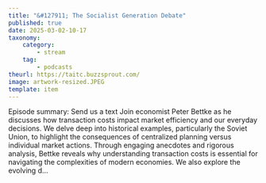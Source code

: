 ```yaml
---
title: "&#127911; The Socialist Generation Debate"
published: true
date: 2025-03-02-10-17
taxonomy:
    category:
        - stream
    tag:
        - podcasts
theurl: https://taitc.buzzsprout.com/
image: artwork-resized.JPEG
template: item
---
```


Episode summary: Send us a text Join economist Peter Bettke as he discusses how transaction costs impact market efficiency and our everyday decisions. We delve deep into historical examples, particularly the Soviet Union, to highlight the consequences of centralized planning versus individual market actions. Through engaging anecdotes and rigorous analysis, Bettke reveals why understanding transaction costs is essential for navigating the complexities of modern economies. We also explore the evolving d&hellip;
